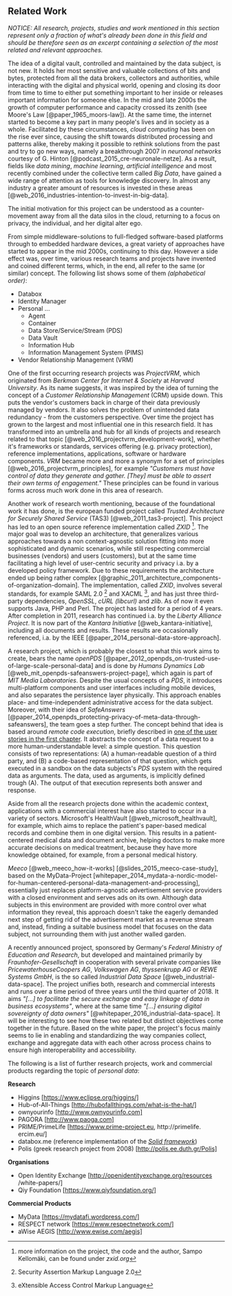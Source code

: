 ## Related Work



*NOTICE: All research, projects, studies and work mentioned in this section represent only a 
fraction of what's already been done in this field and should be therefore seen as an excerpt 
containing a selection of the most related and relevant approaches.* 



The idea of a digital vault, controlled and maintained by the data subject, is not new. It holds her 
most sensitive and valuable collections of bits and bytes, protected from all the data brokers, 
collectors and authorities, while interacting with the digital and physical world, opening and 
closing its door from time to time to either put something important to her inside or releases 
important information for someone else.
In the mid and late 2000s the growth of computer performance and capacity crossed its zenith (see 
Moore's Law [@paper_1965_moors-law]). At the same time, the internet started to become a key part in 
many people's lives and in society as a whole. Facilitated by these circumstances, *cloud computing* 
has been on the rise ever since, causing the shift towards distributed processing and patterns 
alike, thereby making it possible to rethink solutions from the past and try to go new ways, namely 
a breakthrough 2007 in *neuronal networks* courtesy of G. Hinton 
[@podcast_2015_cre-neuronale-netze]. As a result, fields like *data mining*, *machine learning*, 
*artificial intelligence* and most recently combined under the collective term called *Big Data*, 
have gained a wide range of attention as tools for knowledge discovery. In almost any industry a 
greater amount of resources is invested in these areas 
[@web_2016_industries-intention-to-invest-in-big-data]. 

The initial motivation for this project can be understood as a counter-movement away from all the 
data silos in the cloud,  returning to a focus on privacy, the individual, and her digital alter 
ego.

From simple middleware-solutions to full-fledged software-based platforms through to embedded
hardware devices, a great variety of approaches have started to appear in the mid 2000s, continuing 
to this day. However a side effect was, over time, various research teams and projects have invented 
and coined different terms, which, in the end, all refer to the same (or similar) concept. The 
following list shows some of them *(alphabetical order)*:

+   Databox
+   Identity Manager
+   Personal ...
    -   Agent
    -   Container
    -   Data Store/Service/Stream (PDS)
    -   Data Vault
    -   Information Hub
    -   Information Management System (PIMS)
+   Vendor Relationship Management (VRM)

One of the first occurring research projects was *ProjectVRM*, which originated from *Berkman Center 
for Internet & Society* at *Harvard University*. As its name suggests, it was inspired by the idea 
of turning the concept of a *Customer Relationship Management* (CRM) upside down. This puts the 
vendor's customers back in charge of their data previously managed by vendors. It also solves the 
problem of unintended data redundancy - from the customers perspective. Over time the project has 
grown to the largest and most influential one in this research field. It has transformed into an 
umbrella and hub for all kinds of projects and research related to that topic 
[@web_2016_projectvrm_development-work], whether it's frameworks or standards, services offering 
(e.g. privacy protection), reference implementations, applications, software or hardware components. 
*VRM* became more and more a synonym for a set of principles [@web_2016_projectvrm_principles], 
for example *"Customers must have control of data they generate and gather. [They] must be able to 
assert their own terms of engagement."* These principles can be found in various forms across much 
work done in this area of research.

Another work of research worth mentioning, because of the foundational work it has done, is the 
european funded project called *Trusted Architecture for Securely Shared Service* (TAS3)
[@web_2011_tas3-project]. This project has led to an open source reference implementation called 
*ZXID* [^more-infos_zxid]. The major goal was to develop an architecture, that generalizes various 
approaches towards a non context-agnostic solution fitting into more sophisticated and dynamic 
scenarios, while still respecting commercial businesses (vendors) and users (customers), but at the 
same time facilitating a high level of user-centric security and privacy i.a. by a developed policy 
framework. Due to these requirements the architecture ended up being rather complex 
[@graphic_2011_architecture_components-of-organization-domain]. The implementation, called *ZXID*, 
involves several standards, for example SAML 2.0 [^abbr_saml2] and XACML [^abbr_xacml], and has just 
three third-party dependencies, *OpenSSL*, *cURL (libcurl)* and *zlib*. As of now it even supports 
Java, PHP and Perl.
The project has lasted for a period of 4 years. After completion in 2011, research has continued 
i.a. by the *Liberty Alliance Project*. It is now part of the *Kantara Initiative* 
[@web_kantara-initiative], including all documents and results. These results are occasionally 
referenced, i.a. by the IEEE [@paper_2014_personal-data-store-approach].

A research project, which is probably the closest to what this work aims to create, bears the name 
*openPDS* [@paper_2012_openpds_on-trusted-use-of-large-scale-personal-data] and is done by 
*Humans Dynamics Lab* [@web_mit_openpds-safeanswers-project-page], which again is part of *MIT Media 
Laboratories*. Despite the usual concepts of a *PDS*, it introduces multi-platform components and 
user interfaces including mobile devices, and also separates the persistence layer physically. This 
approach enables place- and time-independent administrative access for the data subject. Moreover, 
with their idea of *SafeAnswers* 
[@paper_2014_openpds_protecting-privacy-of-meta-data-through-safeanswers], the team goes a step 
further. The concept behind that idea is based around *remote code execution*, briefly described in 
[one of the user stories in the first chapter](#header-applying-for-a-loan-and-checking-creditworthiness). 
It abstracts the concept of a data request to a more human-understandable level: a simple question.
This question consists of two representations: (A) a human-readable question of a third party, 
and (B) a code-based representation of that question, which gets executed in a sandbox on the data 
subjects's *PDS* system with the required data as arguments. The data, used as arguments, is 
implicitly defined trough (A). The output of that execution represents both answer and response. 

Aside from all the research projects done within the academic context, applications with a 
commercial interest have also started to occur in a variety of sectors. Microsoft's HealthVault
[@web_microsoft_healthvault], for example, which aims to replace the patient's paper-based medical 
records and combine them in one digital version. This results in a patient-centered medical data and 
document archive, helping doctors to make more accurate decisions on medical treatment, because they 
have more knowledge obtained, for example, from a personal medical history.

*Meeco* [@web_meeco_how-it-works] [@slides_2015_meeco-case-study], based on the MyData-Project 
[whitepaper_2014_mydata-a-nordic-model-for-human-centered-personal-data-management-and-processing], 
essentially just replaces platform-agnostic advertisement service providers with a closed 
environment and serves ads on its own. Although data subjects in this environment are provided with 
more control over what information they reveal, this approach doesn't take the eagerly demanded next 
step of getting rid of the advertisement market as a revenue stream and, instead, finding a suitable 
business model that focuses on the data subject, not surrounding them with just another walled 
garden.

A recently announced project, sponsored by Germany's *Federal Ministry of Education and Research*, 
but developed and maintained primarily by *Fraunhofer-Gesellschaft* in cooperation with several 
private companies like *PricewaterhouseCoopers AG*, *Volkswagen AG*, *thyssenkrupp AG* or 
*REWE Systems GmbH*, is the so called *Industrial Data Space* [@web_industrial-data-space]. 
The project unifies both, research and commercial interests and runs over a time period of three 
years until the third quarter of 2018. It aims *"[...] to facilitate the secure exchange and easy 
linkage of data in business ecosystems"*, where at the same time *"[...] ensuring digital 
sovereignty of data owners"* [@whitepaper_2016_industrial-data-space]. It will be interesting to 
see how these two related but distinct objectives come together in the future. Based on the white 
paper, the project's focus mainly seems to lie in enabling and standardizing the way companies 
collect, exchange and aggregate data with each other across process chains to ensure high 
interoperability and accessibility.

The following is a list of further research projects, work and commercial products regarding the 
topic of *personal data*:

__Research__

+   Higgins [https://www.eclipse.org/higgins/]
+   Hub-of-All-Things [http://hubofallthings.com/what-is-the-hat/]
+   ownyourinfo [http://www.ownyourinfo.com]
+   PAGORA [http://www.paoga.com]
+   PRIME/PrimeLife [https://www.prime-project.eu, http://primelife.
    ercim.eu/]
+   databox.me (reference implementation of the *[Solid framework](https://github.com/solid/solid)*)
+   Polis (greek research project from 2008) [http://polis.ee.duth.gr/Polis]


__Organisations__

+   Open Identity Exchange [http://openidentityexchange.org/resources
    /white-papers/]
+   Qiy Foundation [https://www.qiyfoundation.org/]


__Commercial Products__

+   MyData [https://mydatafi.wordpress.com/]
+   RESPECT network [https://www.respectnetwork.com/]
+   aWise AEGIS [http://www.ewise.com/aegis]


[^more-infos_zxid]: more information on the project, the code and the author, Sampo Kellomäki, can
    be found under *zxid.org*
    
[^abbr_saml2]: Security Assertion Markup Language 2.0

[^abbr_xacml]: eXtensible Access Control Markup Language
